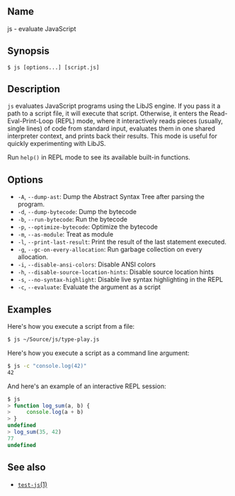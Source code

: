 ## Name

js - evaluate JavaScript

## Synopsis

```**sh
$ js [options...] [script.js]
```

## Description

`js` evaluates JavaScript programs using the LibJS engine. If you pass it a path
to a script file, it will execute that script. Otherwise, it enters the
Read-Eval-Print-Loop (REPL) mode, where it interactively reads pieces (usually,
single lines) of code from standard input, evaluates them in one shared
interpreter context, and prints back their results. This mode is useful for
quickly experimenting with LibJS.

Run `help()` in REPL mode to see its available built-in functions.

## Options

-   `-A`, `--dump-ast`: Dump the Abstract Syntax Tree after parsing the program.
-   `-d`, `--dump-bytecode`: Dump the bytecode
-   `-b`, `--run-bytecode`: Run the bytecode
-   `-p`, `--optimize-bytecode`: Optimize the bytecode
-   `-m`, `--as-module`: Treat as module
-   `-l`, `--print-last-result`: Print the result of the last statement executed.
-   `-g`, `--gc-on-every-allocation`: Run garbage collection on every allocation.
-   `-i`, `--disable-ansi-colors`: Disable ANSI colors
-   `-h`, `--disable-source-location-hints`: Disable source location hints
-   `-s`, `--no-syntax-highlight`: Disable live syntax highlighting in the REPL
-   `-c`, `--evaluate`: Evaluate the argument as a script

## Examples

Here's how you execute a script from a file:

```sh
$ js ~/Source/js/type-play.js
```

Here's how you execute a script as a command line argument:

```sh
$ js -c "console.log(42)"
42
```

And here's an example of an interactive REPL session:

```js
$ js
> function log_sum(a, b) {
>     console.log(a + b)
> }
undefined
> log_sum(35, 42)
77
undefined
```

## See also

-   [`test-js`(1)](help://man/1/test-js)
